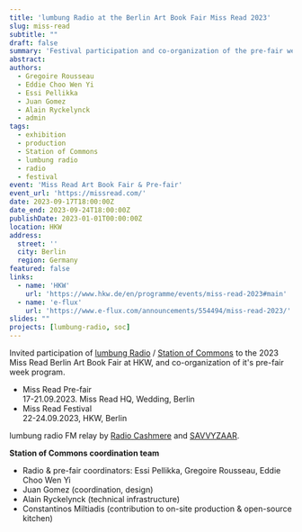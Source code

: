 ```yaml
---
title: 'lumbung Radio at the Berlin Art Book Fair Miss Read 2023'
slug: miss-read
subtitle: ""
draft: false
summary: 'Festival participation and co-organization of the pre-fair week programme. Berlin, September 2023'
abstract: 
authors:
  - Gregoire Rousseau
  - Eddie Choo Wen Yi
  - Essi Pellikka 
  - Juan Gomez 
  - Alain Ryckelynck
  - admin
tags:
  - exhibition
  - production
  - Station of Commons
  - lumbung radio
  - radio
  - festival
event: 'Miss Read Art Book Fair & Pre-fair'
event_url: 'https://missread.com/'
date: 2023-09-17T18:00:00Z
date_end: 2023-09-24T18:00:00Z
publishDate: 2023-01-01T00:00:00Z
location: HKW
address:
  street: ''
  city: Berlin
  region: Germany
featured: false
links:
  - name: 'HKW'
    url: 'https://www.hkw.de/en/programme/events/miss-read-2023#main'
  - name: 'e-flux'
    url: 'https://www.e-flux.com/announcements/554494/miss-read-2023/'
slides: ""
projects: [lumbung-radio, soc]
---
```


Invited participation of [lumbung Radio](../../project/lumbung-radio) / [Station of Commons](../../project/soc) to the 2023 Miss Read Berlin Art Book Fair at HKW, and co-organization of it's pre-fair week program. 

- Miss Read Pre-fair  
  17-21.09.2023. Miss Read HQ, Wedding, Berlin 
- Miss Read Festival   
  22-24.09.2023, HKW, Berlin

lumbung radio FM relay by [Radio Cashmere](https://cashmereradio.com/) and [SAVVYZAAR](https://savvy-contemporary.com/en/pillars/savvyzaar/). 

**Station of Commons coordination team**
- Radio & pre-fair coordinators: Essi Pellikka, Gregoire Rousseau, Eddie Choo Wen Yi
- Juan Gomez (coordination, design)
- Alain Ryckelynck (technical infrastructure)
- Constantinos Miltiadis (contribution to on-site production & open-source kitchen)




